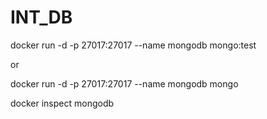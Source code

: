# INT_DB

docker run -d -p 27017:27017 --name mongodb mongo:test

or

docker run -d -p 27017:27017 --name mongodb mongo

docker inspect mongodb
